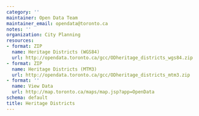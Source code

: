 ```yaml
---
category: ''
maintainer: Open Data Team
maintainer_email: opendata@toronto.ca
notes: ''
organization: City Planning
resources:
- format: ZIP
  name: Heritage Districts (WGS84)
  url: http://opendata.toronto.ca/gcc/ODheritage_districts_wgs84.zip
- format: ZIP
  name: Heritage Districts (MTM3)
  url: http://opendata.toronto.ca/gcc/ODheritage_districts_mtm3.zip
- format: ''
  name: View Data
  url: http://map.toronto.ca/maps/map.jsp?app=OpenData
schema: default
title: Heritage Districts
---
```

